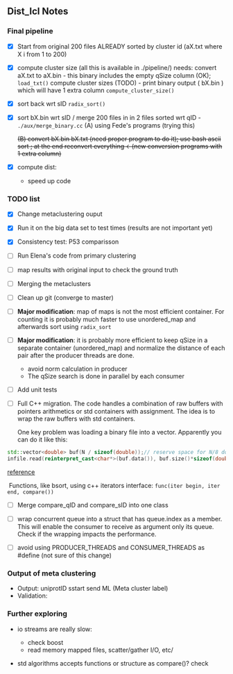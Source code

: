 ## Dist_Icl Notes

### Final pipeline

- [x] Start from original 200 files ALREADY sorted by cluster id  (aX.txt where X i from 1 to 200)

- [x] compute cluster size (all this is available in ./pipeline/)
  needs: convert aX.txt to aX.bin - this binary includes the empty qSize column (OK);  `load_txt()`
  compute cluster sizes (TODO) - print binary output ( bX.bin ) which will have 1 extra column `compute_cluster_size()`

- [x] sort back wrt sID `radix_sort()`

- [x] sort bX.bin wrt sID / merge 200 files in in 2 files sorted wrt qID - `./aux/merge_binary.cc`
  (A) using Fede's programs (trying this)

  ~~(B) convert bX.bin bX.txt (need proper program to do it); use  bash  ascii sort ; at the end reconvert everything <-(new conversion  programs with 1 extra column)~~

- [x] compute dist:

  * speed up code



### TODO list

- [x] Change metaclustering ouput

- [x] Run it on the big data set to test times (results are not important yet)

- [x] Consistency test: P53 comparisson

- [ ] Run Elena's code from primary clustering

- [ ] map results with original input to check the ground truth

- [ ] Merging the metaclusters

- [ ] Clean up git (converge to master)

- [ ] **Major modification**: map of maps is not the most efficient container. For counting it is probably much faster to use unordered_map and afterwards sort using `radix_sort` 

- [ ] **Major modification**: it is probably more efficient to keep qSize in a separate container (unordered_map) and normalize the distance of each pair after the producer threads are done.
  * avoid norm calculation in producer
  * The qSize search is done in parallel by each consumer

- [ ] Add unit tests

- [ ] Full C++ migration. The code handles a combination of raw buffers with pointers arithmetics or std containers with assignment. The idea is to wrap the raw buffers with std containers.

  One key problem was loading a binary file into a vector. Apparently you can do it like this:

```cpp
std::vector<double> buf(N / sizeof(double));// reserve space for N/8 doubles
infile.read(reinterpret_cast<char*>(buf.data()), buf.size()*sizeof(double)); // or &buf[0] for C++98
```

[reference](https://stackoverflow.com/questions/28707928/how-to-efficiently-read-a-binary-file-into-a-vector-c)

​	Functions, like bsort, using c++ iterators interface: `func(iter begin, iter end, compare())`

- [ ] Merge compare_qID and compare_sID into one class

- [ ] wrap concurrent queue into a struct that has queue.index as a member. This will enable the consumer to receive as argument only its queue.  Check if the wrapping impacts the performance.

- [ ] avoid using PRODUCER_THREADS and CONSUMER_THREADS as #define (not sure of this change)



### Output of meta clustering 

* Output: uniprotID sstart send ML (Meta cluster label)
* Validation:

### Further exploring

* io streams are really slow:
  * check boost
  * read memory mapped files, scatter/gather I/O, etc/

* std algorithms accepts functions or structure as compare()? check